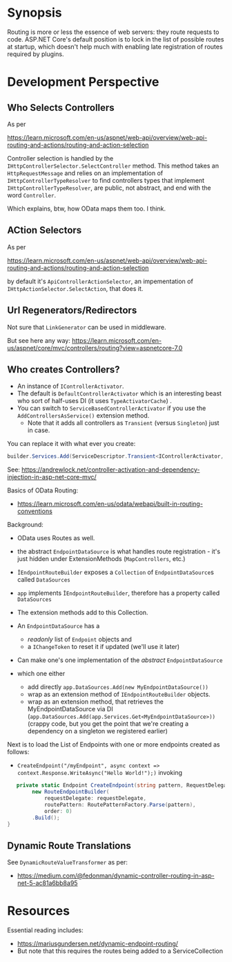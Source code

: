 # Synopsis #

Routing is more or less the essence of web servers: they route requests to code.
ASP.NET Core's default position is to lock in the list of possible routes at startup, 
which doesn't help much with enabling late registration of routes required by plugins.





# Development Perspective #

## Who Selects Controllers ##

As per 

https://learn.microsoft.com/en-us/aspnet/web-api/overview/web-api-routing-and-actions/routing-and-action-selection

Controller selection is handled by the `IHttpControllerSelector.SelectController` method. This method takes an `HttpRequestMessage` 
and relies on an implementation of `IHttpControllerTypeResolver` to find controllers types that implement `IHttpControllerTypeResolver`, are public, not abstract, and end with the word `Controller`.

Which explains, btw, how OData maps them too. I think.

## ACtion Selectors ##

As per 

https://learn.microsoft.com/en-us/aspnet/web-api/overview/web-api-routing-and-actions/routing-and-action-selection

by default it's `ApiControllerActionSelector`, an impementation of `IHttpActionSelector.SelectAction`, that does it.


## Url Regenerators/Redirectors ##

Not sure that `LinkGenerator` can be used in middleware.

But see here any way: https://learn.microsoft.com/en-us/aspnet/core/mvc/controllers/routing?view=aspnetcore-7.0

## Who creates Controllers? ##

* An instance of `IControllerActivator`.
* The default is `DefaultControllerActivator` which is an interesting beast who sort of half-uses DI (it uses `TypeActivatorCache`) .
* You can switch to `ServiceBasedControllerActivator` if you use the `AddControllersAsService()` extension method.
  * Note that it adds all controllers as `Transient` (versus `Singleton`) just in case.

You can replace it with what ever you create:

```cs
builder.Services.Add(ServiceDescriptor.Transient<IControllerActivator, MyServiceBasedControllerActivator>());
```

See: https://andrewlock.net/controller-activation-and-dependency-injection-in-asp-net-core-mvc/



Basics of OData Routing:
* https://learn.microsoft.com/en-us/odata/webapi/built-in-routing-conventions

Background:

* OData uses Routes as well.
* the abstract `EndpointDataSource` is what handles route registration - it's just hidden under ExtensionMethods (`MapControllers`, etc.)
* `ĪEndpointRouteBuilder` exposes a `Collection` of `EndpointDataSource`s called `DataSources`
* `app` implements `ĪEndpointRouteBuilder`, therefore has a property called `DataSources`
* The extension methods add to this Collection. 
* An `EndpointDataSource` has a 
  * *readonly* list of `Endpoint` objects and 
  * a `IChangeToken` to reset it if updated (we'll use it later) 

* Can make one's one implementation of the *abstract* `EndpointDataSource`
* which one either
  * add directly `app.DataSources.Add(new MyEndpointDataSource())` 
  * wrap as an extension method of `IEndpointRouteBuilder` objects.
  * wrap as an extension method, that retrieves the MyEndpointDataSource via DI (`app.DataSources.Add(app.Services.Get<MyEndpointDataSource>))` (crappy code, but you get the point that we're creating a dependency on a singleton we registered earlier)

Next is to load the List of Endpoints with one or more endpoints created as follows:

*   `CreateEndpoint("/myEndpoint", async context =>  context.Response.WriteAsync("Hello World!");)`
invoking

```cs
   private static Endpoint CreateEndpoint(string pattern, RequestDelegate requestDelegate) =>
        new RouteEndpointBuilder(
            requestDelegate: requestDelegate,
            routePattern: RoutePatternFactory.Parse(pattern),
            order: 0)
        .Build();
}
```

## Dynamic Route Translations ##

See `DynamicRouteValueTransformer` as per:
* https://medium.com/@fedonman/dynamic-controller-routing-in-asp-net-5-ac81a6bb8a95


# Resources #

Essential reading includes:
  * https://mariusgundersen.net/dynamic-endpoint-routing/
  * But note that this requires the routes being added to a ServiceCollection